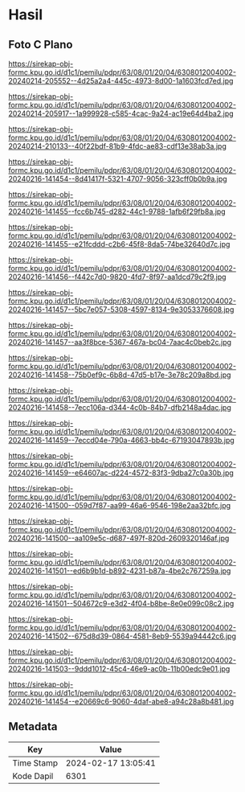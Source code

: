 # Hasil

## Foto C Plano

https://sirekap-obj-formc.kpu.go.id/d1c1/pemilu/pdpr/63/08/01/20/04/6308012004002-20240214-205552--4d25a2a4-445c-4973-8d00-1a1603fcd7ed.jpg

https://sirekap-obj-formc.kpu.go.id/d1c1/pemilu/pdpr/63/08/01/20/04/6308012004002-20240214-205917--1a999928-c585-4cac-9a24-ac19e64d4ba2.jpg

https://sirekap-obj-formc.kpu.go.id/d1c1/pemilu/pdpr/63/08/01/20/04/6308012004002-20240214-210133--40f22bdf-81b9-4fdc-ae83-cdf13e38ab3a.jpg

https://sirekap-obj-formc.kpu.go.id/d1c1/pemilu/pdpr/63/08/01/20/04/6308012004002-20240216-141454--8d41417f-5321-4707-9056-323cff0b0b9a.jpg

https://sirekap-obj-formc.kpu.go.id/d1c1/pemilu/pdpr/63/08/01/20/04/6308012004002-20240216-141455--fcc6b745-d282-44c1-9788-1afb6f29fb8a.jpg

https://sirekap-obj-formc.kpu.go.id/d1c1/pemilu/pdpr/63/08/01/20/04/6308012004002-20240216-141455--e21fcddd-c2b6-45f8-8da5-74be32640d7c.jpg

https://sirekap-obj-formc.kpu.go.id/d1c1/pemilu/pdpr/63/08/01/20/04/6308012004002-20240216-141456--f442c7d0-9820-4fd7-8f97-aa1dcd79c2f9.jpg

https://sirekap-obj-formc.kpu.go.id/d1c1/pemilu/pdpr/63/08/01/20/04/6308012004002-20240216-141457--5bc7e057-5308-4597-8134-9e3053376608.jpg

https://sirekap-obj-formc.kpu.go.id/d1c1/pemilu/pdpr/63/08/01/20/04/6308012004002-20240216-141457--aa3f8bce-5367-467a-bc04-7aac4c0beb2c.jpg

https://sirekap-obj-formc.kpu.go.id/d1c1/pemilu/pdpr/63/08/01/20/04/6308012004002-20240216-141458--75b0ef9c-6b8d-47d5-b17e-3e78c209a8bd.jpg

https://sirekap-obj-formc.kpu.go.id/d1c1/pemilu/pdpr/63/08/01/20/04/6308012004002-20240216-141458--7ecc106a-d344-4c0b-84b7-dfb2148a4dac.jpg

https://sirekap-obj-formc.kpu.go.id/d1c1/pemilu/pdpr/63/08/01/20/04/6308012004002-20240216-141459--7eccd04e-790a-4663-bb4c-67193047893b.jpg

https://sirekap-obj-formc.kpu.go.id/d1c1/pemilu/pdpr/63/08/01/20/04/6308012004002-20240216-141459--e64607ac-d224-4572-83f3-9dba27c0a30b.jpg

https://sirekap-obj-formc.kpu.go.id/d1c1/pemilu/pdpr/63/08/01/20/04/6308012004002-20240216-141500--059d7f87-aa99-46a6-9546-198e2aa32bfc.jpg

https://sirekap-obj-formc.kpu.go.id/d1c1/pemilu/pdpr/63/08/01/20/04/6308012004002-20240216-141500--aa109e5c-d687-497f-820d-2609320146af.jpg

https://sirekap-obj-formc.kpu.go.id/d1c1/pemilu/pdpr/63/08/01/20/04/6308012004002-20240216-141501--ed6b9b1d-b892-4231-b87a-4be2c767259a.jpg

https://sirekap-obj-formc.kpu.go.id/d1c1/pemilu/pdpr/63/08/01/20/04/6308012004002-20240216-141501--504672c9-e3d2-4f04-b8be-8e0e099c08c2.jpg

https://sirekap-obj-formc.kpu.go.id/d1c1/pemilu/pdpr/63/08/01/20/04/6308012004002-20240216-141502--675d8d39-0864-4581-8eb9-5539a94442c6.jpg

https://sirekap-obj-formc.kpu.go.id/d1c1/pemilu/pdpr/63/08/01/20/04/6308012004002-20240216-141503--9ddd1012-45c4-46e9-ac0b-11b00edc9e01.jpg

https://sirekap-obj-formc.kpu.go.id/d1c1/pemilu/pdpr/63/08/01/20/04/6308012004002-20240216-141454--e20669c6-9060-4daf-abe8-a94c28a8b481.jpg


## Metadata

| Key        | Value               |
| ---------- | ------------------- |
| Time Stamp | 2024-02-17 13:05:41 |
| Kode Dapil | 6301                |



